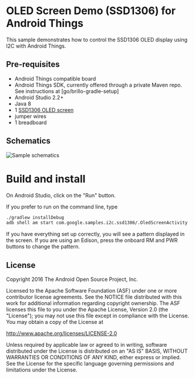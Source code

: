 OLED Screen Demo (SSD1306) for Android Things
=============================================

This sample demonstrates how to control the SSD1306 OLED display using I2C with
Android Things.

Pre-requisites
--------------

- Android Things compatible board
- Android Things SDK, currently offered through a private Maven repo. See
  instructions at [go/brillo-gradle-setup]
- Android Studio 2.2+
- Java 8
- 1 [SSD1306 OLED screen](https://www.adafruit.com/product/326)
- jumper wires
- 1 breadboard


Schematics
----------
![Sample schematics](sample_schematics.png)


Build and install
=================

On Android Studio, click on the "Run" button.

If you prefer to run on the command line, type

```bash
./gradlew installDebug
adb shell am start com.google.samples.i2c.ssd1306/.OledScreenActivity
```

If you have everything set up correctly, you will see a pattern displayed in the
screen. If you are using an Edison, press the onboard RM and PWR buttons to
change the pattern.


License
-------

Copyright 2016 The Android Open Source Project, Inc.

Licensed to the Apache Software Foundation (ASF) under one or more contributor
license agreements.  See the NOTICE file distributed with this work for
additional information regarding copyright ownership.  The ASF licenses this
file to you under the Apache License, Version 2.0 (the "License"); you may not
use this file except in compliance with the License.  You may obtain a copy of
the License at

  http://www.apache.org/licenses/LICENSE-2.0

Unless required by applicable law or agreed to in writing, software
distributed under the License is distributed on an "AS IS" BASIS, WITHOUT
WARRANTIES OR CONDITIONS OF ANY KIND, either express or implied.  See the
License for the specific language governing permissions and limitations under
the License.
